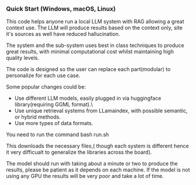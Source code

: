 ### Quick Start (Windows, macOS, Linux)


This code helps anyone run a local LLM system with RAG allowing a great context use. The LLM will produce results based on the context only, site it's sources as well have reduced hallucination.

The system and the sub-system uses best in class techniques to produce great results, with minimal computational cost whilst maintaining high quality levels. 

The code is designed so the user can replace each part(modular) to personalize for each use case.

Some popular changes could be:
- Use different LLM models, easily plugged in via huggingface library(requiring GGML format).\
- Use unique retrieval systems from LLamaindex, with possible semantic, or hybrid methods.
- Use more types of data formats.

You need to run the command
bash run.sh

This downloads the necessary files,( though each system is different hence it very difficualt to generalize the libraries across the board).

The model should run with taking about a minute or two to produce the results, please be patient as it depends on each machine.
If the model is not using any GPU the results will be very poor and take a lot of time.
